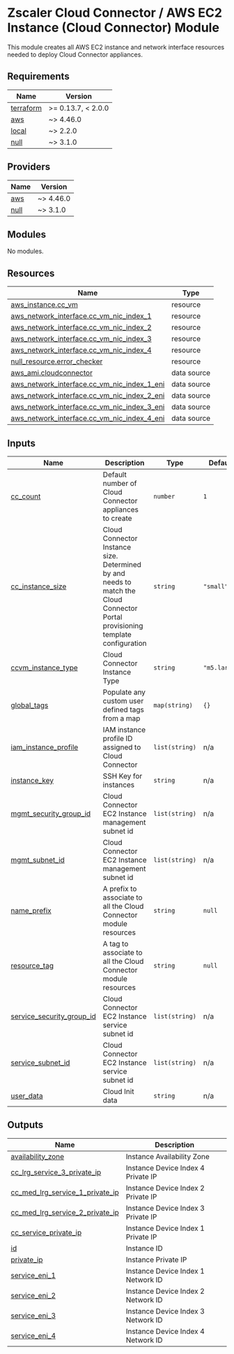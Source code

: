 # Zscaler Cloud Connector / AWS EC2 Instance (Cloud Connector) Module

This module creates all AWS EC2 instance and network interface resources needed to deploy Cloud Connector appliances.

<!-- BEGINNING OF PRE-COMMIT-TERRAFORM DOCS HOOK -->
## Requirements

| Name | Version |
|------|---------|
| <a name="requirement_terraform"></a> [terraform](#requirement\_terraform) | >= 0.13.7, < 2.0.0 |
| <a name="requirement_aws"></a> [aws](#requirement\_aws) | ~> 4.46.0 |
| <a name="requirement_local"></a> [local](#requirement\_local) | ~> 2.2.0 |
| <a name="requirement_null"></a> [null](#requirement\_null) | ~> 3.1.0 |

## Providers

| Name | Version |
|------|---------|
| <a name="provider_aws"></a> [aws](#provider\_aws) | ~> 4.46.0 |
| <a name="provider_null"></a> [null](#provider\_null) | ~> 3.1.0 |

## Modules

No modules.

## Resources

| Name | Type |
|------|------|
| [aws_instance.cc_vm](https://registry.terraform.io/providers/hashicorp/aws/latest/docs/resources/instance) | resource |
| [aws_network_interface.cc_vm_nic_index_1](https://registry.terraform.io/providers/hashicorp/aws/latest/docs/resources/network_interface) | resource |
| [aws_network_interface.cc_vm_nic_index_2](https://registry.terraform.io/providers/hashicorp/aws/latest/docs/resources/network_interface) | resource |
| [aws_network_interface.cc_vm_nic_index_3](https://registry.terraform.io/providers/hashicorp/aws/latest/docs/resources/network_interface) | resource |
| [aws_network_interface.cc_vm_nic_index_4](https://registry.terraform.io/providers/hashicorp/aws/latest/docs/resources/network_interface) | resource |
| [null_resource.error_checker](https://registry.terraform.io/providers/hashicorp/null/latest/docs/resources/resource) | resource |
| [aws_ami.cloudconnector](https://registry.terraform.io/providers/hashicorp/aws/latest/docs/data-sources/ami) | data source |
| [aws_network_interface.cc_vm_nic_index_1_eni](https://registry.terraform.io/providers/hashicorp/aws/latest/docs/data-sources/network_interface) | data source |
| [aws_network_interface.cc_vm_nic_index_2_eni](https://registry.terraform.io/providers/hashicorp/aws/latest/docs/data-sources/network_interface) | data source |
| [aws_network_interface.cc_vm_nic_index_3_eni](https://registry.terraform.io/providers/hashicorp/aws/latest/docs/data-sources/network_interface) | data source |
| [aws_network_interface.cc_vm_nic_index_4_eni](https://registry.terraform.io/providers/hashicorp/aws/latest/docs/data-sources/network_interface) | data source |

## Inputs

| Name | Description | Type | Default | Required |
|------|-------------|------|---------|:--------:|
| <a name="input_cc_count"></a> [cc\_count](#input\_cc\_count) | Default number of Cloud Connector appliances to create | `number` | `1` | no |
| <a name="input_cc_instance_size"></a> [cc\_instance\_size](#input\_cc\_instance\_size) | Cloud Connector Instance size. Determined by and needs to match  the Cloud Connector Portal provisioning template configuration | `string` | `"small"` | no |
| <a name="input_ccvm_instance_type"></a> [ccvm\_instance\_type](#input\_ccvm\_instance\_type) | Cloud Connector Instance Type | `string` | `"m5.large"` | no |
| <a name="input_global_tags"></a> [global\_tags](#input\_global\_tags) | Populate any custom user defined tags from a map | `map(string)` | `{}` | no |
| <a name="input_iam_instance_profile"></a> [iam\_instance\_profile](#input\_iam\_instance\_profile) | IAM instance profile ID assigned to Cloud Connector | `list(string)` | n/a | yes |
| <a name="input_instance_key"></a> [instance\_key](#input\_instance\_key) | SSH Key for instances | `string` | n/a | yes |
| <a name="input_mgmt_security_group_id"></a> [mgmt\_security\_group\_id](#input\_mgmt\_security\_group\_id) | Cloud Connector EC2 Instance management subnet id | `list(string)` | n/a | yes |
| <a name="input_mgmt_subnet_id"></a> [mgmt\_subnet\_id](#input\_mgmt\_subnet\_id) | Cloud Connector EC2 Instance management subnet id | `list(string)` | n/a | yes |
| <a name="input_name_prefix"></a> [name\_prefix](#input\_name\_prefix) | A prefix to associate to all the Cloud Connector module resources | `string` | `null` | no |
| <a name="input_resource_tag"></a> [resource\_tag](#input\_resource\_tag) | A tag to associate to all the Cloud Connector module resources | `string` | `null` | no |
| <a name="input_service_security_group_id"></a> [service\_security\_group\_id](#input\_service\_security\_group\_id) | Cloud Connector EC2 Instance service subnet id | `list(string)` | n/a | yes |
| <a name="input_service_subnet_id"></a> [service\_subnet\_id](#input\_service\_subnet\_id) | Cloud Connector EC2 Instance service subnet id | `list(string)` | n/a | yes |
| <a name="input_user_data"></a> [user\_data](#input\_user\_data) | Cloud Init data | `string` | n/a | yes |

## Outputs

| Name | Description |
|------|-------------|
| <a name="output_availability_zone"></a> [availability\_zone](#output\_availability\_zone) | Instance Availability Zone |
| <a name="output_cc_lrg_service_3_private_ip"></a> [cc\_lrg\_service\_3\_private\_ip](#output\_cc\_lrg\_service\_3\_private\_ip) | Instance Device Index 4 Private IP |
| <a name="output_cc_med_lrg_service_1_private_ip"></a> [cc\_med\_lrg\_service\_1\_private\_ip](#output\_cc\_med\_lrg\_service\_1\_private\_ip) | Instance Device Index 2 Private IP |
| <a name="output_cc_med_lrg_service_2_private_ip"></a> [cc\_med\_lrg\_service\_2\_private\_ip](#output\_cc\_med\_lrg\_service\_2\_private\_ip) | Instance Device Index 3 Private IP |
| <a name="output_cc_service_private_ip"></a> [cc\_service\_private\_ip](#output\_cc\_service\_private\_ip) | Instance Device Index 1 Private IP |
| <a name="output_id"></a> [id](#output\_id) | Instance ID |
| <a name="output_private_ip"></a> [private\_ip](#output\_private\_ip) | Instance Private IP |
| <a name="output_service_eni_1"></a> [service\_eni\_1](#output\_service\_eni\_1) | Instance Device Index 1 Network ID |
| <a name="output_service_eni_2"></a> [service\_eni\_2](#output\_service\_eni\_2) | Instance Device Index 2 Network ID |
| <a name="output_service_eni_3"></a> [service\_eni\_3](#output\_service\_eni\_3) | Instance Device Index 3 Network ID |
| <a name="output_service_eni_4"></a> [service\_eni\_4](#output\_service\_eni\_4) | Instance Device Index 4 Network ID |
<!-- END OF PRE-COMMIT-TERRAFORM DOCS HOOK -->
